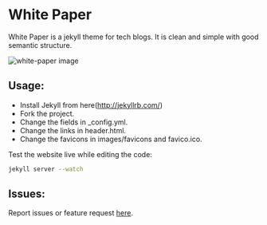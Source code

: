 White Paper
============

White Paper is a jekyll theme for tech blogs. It is clean and simple with good semantic
structure.

![white-paper image](https://i.cloudup.com/rmZjQ83vRh-2000x2000.png)

## Usage:

- Install Jekyll from here(http://jekyllrb.com/)
- Fork the project.
- Change the fields in _config.yml.
- Change the links in header.html.
- Change the favicons in images/favicons and favico.ico.

Test the website live while editing the code:

```sh
jekyll server --watch
```

## Issues:

Report issues or feature request [here](https://github.com/vinitkumar/white-paper/issues).
